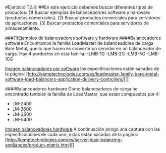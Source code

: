 #Ejercicio T2.4: 
##En este ejercicio debemos buscar diferentes tipos de productos: (1) Buscar ejemplos de balanceadores software y hardware (productos comerciales). (2) Buscar productos comerciales para servidores de aplicaciones. (3) Buscar productos comerciales para servidores de almacenamiento.

###(1)Ejemplos de balanceadores software y hardware
####Balanceadores software
Encontramos la familia LoadMaster de balanceadores de carga Bare Metal, que lo que hacen es convertir un servidor en un balanceador de carga. Hay 4 porductos en esta familia:
-LMB-1G
-LMB-2G
-LMB-5G
-LMB-10G

[Imagen balanceadores por software](balanceadoresSoftware.png)
las especificaciones están sacadas de la página: [http://kemptechnologies.com/es/loadmaster-family-bare-metal-software-load-balancers-application-delivery-controllers/][]

####Balanceadores hardware
Como balanceadores de carga he encontrado también la familia de LoadMaster, que están compuestos por 4:
- LM-2400
- LM-2600
- LM-3600
- LM-5400

[Imagen balanceadores hardware](balanceadoresHardware.png)
A continuación pongo una captura con las especificaciones de cada uno, estas están sacadas de la página: [http://kemptechnologies.com/es/server-load-balancing-appliances/product-matrix.html][]

